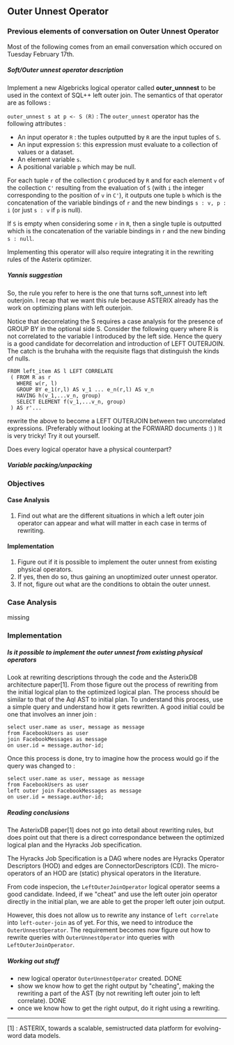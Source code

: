 ## Outer Unnest Operator

### Previous elements of conversation on Outer Unnest Operator

Most of the following comes from an email conversation which occured on Tuesday February 17th.

##### Soft/Outer unnest operator description

Implement a new Algebricks logical operator called **outer_unnnest** to be used in the context of SQL++ left outer join. The semantics of that operator are as follows :

`outer_unnest s at p <- S (R)` : The `outer_unnest` operator has the following attributes : 

 - An input operator `R` : the tuples outputted by `R` are the input tuples of `S`.
 - An input expression `S`: this expression must evaluate to a collection of values  or a dataset.
 - An element variable `s`.
 - A positional variable `p` which may be null.

For each tuple `r` of the collection `C` produced by `R` and for each element `v` of the collection `C'` resulting from the evaluation of `S` (with `i` the integer corresponding to the position of `v` in `C'`), it outputs one tuple `b` which is the concatenation of the variable bindings of `r` and the new bindings `s : v, p : i` (or just `s : v` if `p` is null).

If `S` is empty when considering some `r` in `R`, then a single tuple is outputted which is the concatenation of the variable bindings in `r` and the new binding `s : null`.

Implementing this operator will also require integrating it in the rewriting rules of the Asterix optimizer.

##### Yannis suggestion

So, the rule you refer to here is the one that turns soft_unnest into left outerjoin. I recap that we want this rule because ASTERIX already has the work on optimizing plans with left outerjoin.

Notice that decorrelating the S requires a case analysis for the presence of GROUP BY in the optional side S. Consider the following query where R is not correlated to the variable l introduced by the left side. Hence the query is a good candidate for decorrelation and introduction of LEFT OUTERJOIN. The catch is the bruhaha with the requisite flags that distinguish the kinds of nulls.

```
FROM left_item AS l LEFT CORRELATE
 ( FROM R as r
   WHERE w(r, l)
   GROUP BY e_1(r,l) AS v_1 ... e_n(r,l) AS v_n
   HAVING h(v_1,...v_n, group)
   SELECT ELEMENT f(v_1,...v_n, group)
 ) AS r'... 
```

rewrite the above to become a LEFT OUTERJOIN between two uncorrelated expressions. (Preferably without looking at the FORWARD documents :) )
It is very tricky! Try it out yourself.

Does every logical operator have a physical counterpart?

##### Variable packing/unpacking



### Objectives

#### Case Analysis

 1. Find out what are the different situations in which a left outer join operator can appear and what will matter in each case in terms of rewriting.

#### Implementation

 1. Figure out if it is possible to implement the outer unnest from existing physical operators.
 2. If yes, then do so, thus gaining an unoptimized outer unnest operator.
 3. If not, figure out what are the conditions to obtain the outer unnest.

### Case Analysis

missing

### Implementation 

##### Is it possible to implement the outer unnest from existing physical operators

Look at rewriting descriptions through the code and the AsterixDB architecture paper[1]. From those figure out the process of rewriting from the initial logical plan to the optimized logical plan. 
The process should be similar to that of the Aql AST to initial plan. To understand this process, use a simple query and understand how it gets rewritten. A good initial could be one that involves an inner join :

```
select user.name as user, message as message
from FacebookUsers as user
join FacebookMessages as message
on user.id = message.author-id;
```

Once this process is done, try to imagine how the process would go if the query was changed to :

```
select user.name as user, message as message
from FacebookUsers as user
left outer join FacebookMessages as message
on user.id = message.author-id;
```

##### Reading conclusions

The AsterixDB paper[1] does not go into detail about rewriting rules, but does point out that there is a direct correspondance between the optimized logical plan and the Hyracks Job specification. 

The Hyracks Job Specification is a DAG where nodes are Hyracks Operator Descriptors (HOD) and edges are ConnectorDescriptors (CD). The micro-operators of an HOD are (static) physical operators in the literature.

From code inspecion, the `LeftOuterJoinOperator` logical operator seems a good candidate. Indeed, if we "cheat" and use the left outer join operator directly in the initial plan, we are able to get the proper left outer join output.

However, this does not allow us to rewrite any instance of `left correlate` into `left-outer-join` as of yet. For this, we need to introduce the `OuterUnnestOperator`. The requirement becomes now figure out how to rewrite queries with `OuterUnnestOperator` into queries with `LeftOuterJoinOperator`.


##### Working out stuff

 - new logical operator `OuterUnnestOperator` created. DONE
 - show we know how to get the right output by "cheating", making the rewriting a part of the AST (by not rewriting left outer join to left correlate). DONE
 - once we know how to get the right output, do it right using a rewriting. 



----------
[1] : ASTERIX, towards a scalable, semistructed data platform for evolving-word data models.